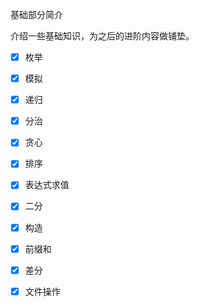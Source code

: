 基础部分简介

介绍一些基础知识，为之后的进阶内容做铺垫。

-   [x] 枚举

-   [x] 模拟

-   [x] 递归

-   [x] 分治

-   [x] 贪心

-   [x] 排序

-   [x] 表达式求值

-   [x] 二分

-   [x] 构造

-   [x] 前缀和

-   [x] 差分

-   [x] 文件操作
